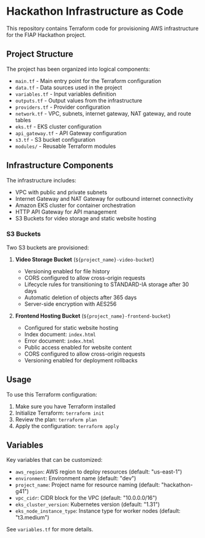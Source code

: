 # Hackathon Infrastructure as Code

This repository contains Terraform code for provisioning AWS infrastructure for the FIAP Hackathon project.

## Project Structure

The project has been organized into logical components:

- `main.tf` - Main entry point for the Terraform configuration
- `data.tf` - Data sources used in the project
- `variables.tf` - Input variables definition
- `outputs.tf` - Output values from the infrastructure
- `providers.tf` - Provider configuration
- `network.tf` - VPC, subnets, internet gateway, NAT gateway, and route tables
- `eks.tf` - EKS cluster configuration
- `api_gateway.tf` - API Gateway configuration
- `s3.tf` - S3 bucket configuration
- `modules/` - Reusable Terraform modules

## Infrastructure Components

The infrastructure includes:

- VPC with public and private subnets
- Internet Gateway and NAT Gateway for outbound internet connectivity
- Amazon EKS cluster for container orchestration
- HTTP API Gateway for API management
- S3 Buckets for video storage and static website hosting

### S3 Buckets

Two S3 buckets are provisioned:

1. **Video Storage Bucket** (`${project_name}-video-bucket`)
   - Versioning enabled for file history
   - CORS configured to allow cross-origin requests
   - Lifecycle rules for transitioning to STANDARD-IA storage after 30 days
   - Automatic deletion of objects after 365 days
   - Server-side encryption with AES256

2. **Frontend Hosting Bucket** (`${project_name}-frontend-bucket`)
   - Configured for static website hosting
   - Index document: `index.html`
   - Error document: `index.html`
   - Public access enabled for website content
   - CORS configured to allow cross-origin requests
   - Versioning enabled for deployment rollbacks

## Usage

To use this Terraform configuration:

1. Make sure you have Terraform installed
2. Initialize Terraform: `terraform init`
3. Review the plan: `terraform plan`
4. Apply the configuration: `terraform apply`

## Variables

Key variables that can be customized:

- `aws_region`: AWS region to deploy resources (default: "us-east-1")
- `environment`: Environment name (default: "dev")
- `project_name`: Project name for resource naming (default: "hackathon-g41")
- `vpc_cidr`: CIDR block for the VPC (default: "10.0.0.0/16")
- `eks_cluster_version`: Kubernetes version (default: "1.31")
- `eks_node_instance_type`: Instance type for worker nodes (default: "t3.medium")

See `variables.tf` for more details.